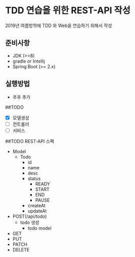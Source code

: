 # TDD 연습을 위한 REST-API 작성

2019년 여름방학에 TDD 와 Web을 연습하기 위해서 작성

## 준비사항

* JDK (>=8)
* gradle or Intellij
* Spring Boot (>= 2.x)


## 실행방법

* 추후 추가


##TODO

- [x] 모델생성
- [ ] 컨트롤러
- [ ] 서비스

##TODO REST-API 스팩
* Model
    * Todo
        * id
        * name
        * desc
        * status
            * READY
            * START
            * END
            * PAUSE
        * createAt
        * updateAt
* POST(/api/todo)
    *  todo 생성
        * todo model
* GET
* PUT
* PATCH
* DELETE